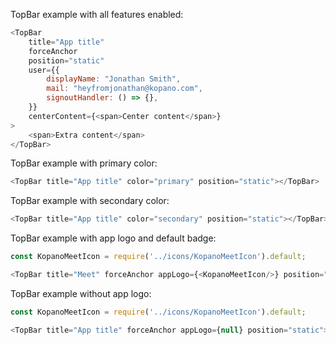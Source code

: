 TopBar example with all features enabled:

```js
<TopBar
	title="App title"
	forceAnchor
	position="static"
	user={{
		displayName: "Jonathan Smith",
		mail: "heyfromjonathan@kopano.com",
		signoutHandler: () => {},
	}}
	centerContent={<span>Center content</span>}
>
	<span>Extra content</span>
</TopBar>
```

TopBar example with primary color:

```js
<TopBar title="App title" color="primary" position="static"></TopBar>
```

TopBar example with secondary color:

```js
<TopBar title="App title" color="secondary" position="static"></TopBar>
```

TopBar example with app logo and default badge:
```js
const KopanoMeetIcon = require('../icons/KopanoMeetIcon').default;

<TopBar title="Meet" forceAnchor appLogo={<KopanoMeetIcon/>} position="static" BadgeProps={{invisible: false}}></TopBar>
```

TopBar example without app logo:
```js
const KopanoMeetIcon = require('../icons/KopanoMeetIcon').default;

<TopBar title="App title" forceAnchor appLogo={null} position="static"></TopBar>
```
